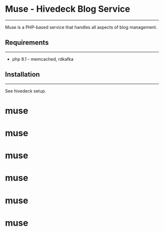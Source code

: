 # Muse - Hivedeck Blog Service
___
Muse is a PHP-based service that handles all aspects of blog management.

## Requirements
___
- php 8.1 - memcached, rdkafka

## Installation
___
See hivedeck setup.
# muse
# muse
# muse
# muse
# muse
# muse
